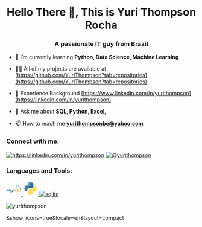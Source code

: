 <h1 align="center">Hello There 👋, This is Yuri Thompson Rocha</h1>
<h3 align="center">A passionate IT guy from Brazil</h3>

- 🌱 I’m currently learning **Python, Data Science, Machine Learning**

- 👨‍💻 All of my projects are available at [https://github.com/YurlThompson?tab=repositories](https://github.com/YurlThompson?tab=repositories)

- 📄 Experience Background [https://www.linkedin.com/in/yurithompson](https://linkedin.com/in/yurithompson)

- 💬 Ask me about **SQL, Python, Excel,**

- 📫 How to reach me **yurithompsonbe@yahoo.com**

<h3 align="left">Connect with me:</h3>
<p align="left">
<a href="https://linkedin.com/in/yurithompson" target="blank"><img align="center" src="https://raw.githubusercontent.com/rahuldkjain/github-profile-readme-generator/master/src/images/icons/Social/linked-in-alt.svg" alt="https://linkedin.com/in/yurithompson" height="30" width="40" /></a>
<a href="https://instagram.com/yurithompson" target="blank"><img align="center" src="https://raw.githubusercontent.com/rahuldkjain/github-profile-readme-generator/master/src/images/icons/Social/instagram.svg" alt="@yurithompson" height="30" width="40" /></a>
</p>

<h3 align="left">Languages and Tools:</h3>
<p align="left"> <a href="https://www.mysql.com/" target="_blank" rel="noreferrer"> <img  src="https://raw.githubusercontent.com/devicons/devicon/master/icons/mysql/mysql-original-wordmark.svg" alt="mysql" width="40" height="40"/> </a> <a href="https://www.python.org" target="_blank" rel="noreferrer"> <img src="https://raw.githubusercontent.com/devicons/devicon/master/icons/python/python-original.svg" alt="python" width="40" height="40"/> </a> <a href="https://www.sqlite.org/" target="_blank" rel="noreferrer"> <img src="https://www.vectorlogo.zone/logos/sqlite/sqlite-icon.svg" alt="sqlite" width="40" height="40"/> </a> </p>

<p><img align="center" src="https://github-readme-stats-sigma-five.vercel.app/api/top-langs?username=yurlthompson&theme=react&line_height=40&hide=css" alt="yurlthompson" /></p>


&show_icons=true&locale=en&layout=compact
